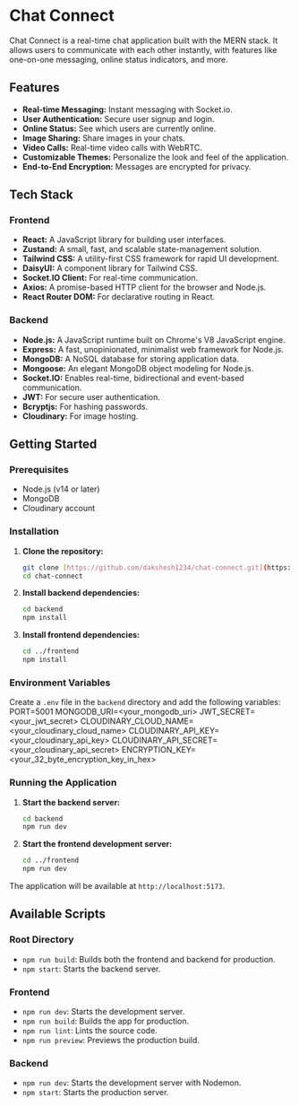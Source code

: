 # Chat Connect

Chat Connect is a real-time chat application built with the MERN stack. It allows users to communicate with each other instantly, with features like one-on-one messaging, online status indicators, and more.

## Features

* **Real-time Messaging:** Instant messaging with Socket.io.
* **User Authentication:** Secure user signup and login.
* **Online Status:** See which users are currently online.
* **Image Sharing:** Share images in your chats.
* **Video Calls:** Real-time video calls with WebRTC.
* **Customizable Themes:** Personalize the look and feel of the application.
* **End-to-End Encryption:** Messages are encrypted for privacy.

## Tech Stack

### Frontend

* **React:** A JavaScript library for building user interfaces.
* **Zustand:** A small, fast, and scalable state-management solution.
* **Tailwind CSS:** A utility-first CSS framework for rapid UI development.
* **DaisyUI:** A component library for Tailwind CSS.
* **Socket.IO Client:** For real-time communication.
* **Axios:** A promise-based HTTP client for the browser and Node.js.
* **React Router DOM:** For declarative routing in React.

### Backend

* **Node.js:** A JavaScript runtime built on Chrome's V8 JavaScript engine.
* **Express:** A fast, unopinionated, minimalist web framework for Node.js.
* **MongoDB:** A NoSQL database for storing application data.
* **Mongoose:** An elegant MongoDB object modeling for Node.js.
* **Socket.IO:** Enables real-time, bidirectional and event-based communication.
* **JWT:** For secure user authentication.
* **Bcryptjs:** For hashing passwords.
* **Cloudinary:** For image hosting.

## Getting Started

### Prerequisites

* Node.js (v14 or later)
* MongoDB
* Cloudinary account

### Installation

1.  **Clone the repository:**
    ```bash
    git clone [https://github.com/dakshesh1234/chat-connect.git](https://github.com/dakshesh1234/chat-connect.git)
    cd chat-connect
    ```

2.  **Install backend dependencies:**
    ```bash
    cd backend
    npm install
    ```

3.  **Install frontend dependencies:**
    ```bash
    cd ../frontend
    npm install
    ```

### Environment Variables

Create a `.env` file in the `backend` directory and add the following variables:
PORT=5001
MONGODB_URI=<your_mongodb_uri>
JWT_SECRET=<your_jwt_secret>
CLOUDINARY_CLOUD_NAME=<your_cloudinary_cloud_name>
CLOUDINARY_API_KEY=<your_cloudinary_api_key>
CLOUDINARY_API_SECRET=<your_cloudinary_api_secret>
ENCRYPTION_KEY=<your_32_byte_encryption_key_in_hex>


### Running the Application

1.  **Start the backend server:**
    ```bash
    cd backend
    npm run dev
    ```

2.  **Start the frontend development server:**
    ```bash
    cd ../frontend
    npm run dev
    ```

The application will be available at `http://localhost:5173`.

## Available Scripts

### Root Directory

* `npm run build`: Builds both the frontend and backend for production.
* `npm start`: Starts the backend server.

### Frontend

* `npm run dev`: Starts the development server.
* `npm run build`: Builds the app for production.
* `npm run lint`: Lints the source code.
* `npm run preview`: Previews the production build.

### Backend

* `npm run dev`: Starts the development server with Nodemon.
* `npm start`: Starts the production server.
